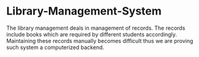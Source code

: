 # Library-Management-System
The library management deals in management of records. The records include books which are required by different students accordingly. Maintaining these records manually becomes difficult thus we are proving such system a computerized backend.
